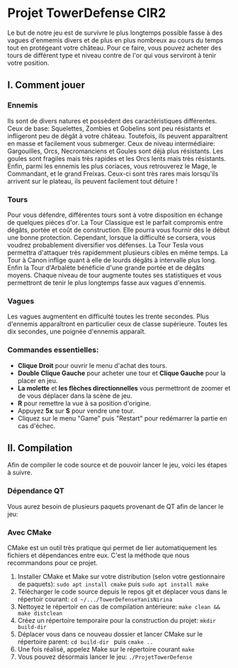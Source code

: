 # Projet TowerDefense CIR2
Le but de notre jeu est de survivre le plus longtemps possible fasse à des vagues d'enmemis divers et de plus en plus nombreux au cours du temps tout en protégeant votre château.
Pour ce faire, vous pouvez acheter des tours de différent type et niveau contre de l'or qui vous serviront à tenir votre position.

## I. Comment jouer
### Ennemis
Ils sont de divers natures et possèdent des caractéristiques différentes. Ceux de base: Squelettes, Zombies et Gobelins sont peu résistants et infligeront peu de dégât à votre château. Toutefois, ils peuvent apparaîtrent en masse et facilement vous submerger. Ceux de niveau intermédiaire: Gargouilles, Orcs, Necromanciens et Goules sont déjà plus résistants. Les goules sont fragiles mais très rapides et les Orcs lents mais très résistants. Enfin, parmi les ennemis les plus coriaces, vous retrouverez le Mage, le Commandant, et le grand Freixas. Ceux-ci sont très rares mais lorsqu'ils arrivent sur le plateau, ils peuvent facilement tout détuire !

### Tours
Pour vous défendre, différentes tours sont à votre disposition en échange de quelques pièces d'or. La Tour Classique est le parfait compromis entre dégâts, portée et coût de construction. Elle pourra vous fournir dès le début une bonne protection. Cependant, lorsque la difficulté se corsera, vous voudrez probablement diversifier vos défenses. La Tour Tesla vous permettra d'attaquer très rapidemment plusieurs cibles en même temps. La Tour à Canon inflige quant à elle de lourds dégâts à intervalle plus long. Enfin la Tour d'Arbalète bénéficie d'une grande portée et de dégâts moyens. Chaque niveau de tour augmente toutes ses statistiques et vous permettront de tenir le plus longtemps fasse aux vagues d'ennemis.

### Vagues
Les vagues augmentent en difficulté toutes les trente secondes. Plus d'ennemis apparaîtront en particulier ceux de classe supérieure. Toutes les dix secondes, une poignée d'ennemis apparaît.

### Commandes essentielles:
- __Clique Droit__ pour ouvrir le menu d'achat des tours.
- __Double Clique Gauche__ pour acheter une tour et __Clique Gauche__ pour la placer en jeu.
- __La molette__ et __les flèches directionnelles__ vous permettront de zoomer et de vous déplacer dans la scène de jeu.
- __R__ pour remettre la vue à sa position d'origine.
- Appuyez __5x__ sur __S__ pour vendre une tour.
- Cliquez sur le menu "Game" puis "Restart" pour redémarrer la partie en cas d'échec.

 ## II. Compilation
Afin de compiler le code source et de pouvoir lancer le jeu, voici les étapes à suivre.

### Dépendance QT
Vous aurez besoin de plusieurs paquets provenant de QT afin de lancer le jeu:

### Avec CMake
CMake est un outil très pratique qui permet de lier automatiquement les fichiers et dépendances entre eux. C'est la méthode que nous recommandons pour ce projet.
1. Installer CMake et Make sur votre distribution (selon votre gestionnaire de paquets):
```sudo apt install cmake``` puis
```sudo apt install make```
2. Télécharger le code source depuis le repos git et déplacer vous dans le répertoir courant:
```cd ~/.../TowerDefenseYanisNirina```
3. Nettoyez le répertoir en cas de compilation antérieure:
```make clean && make distclean```
4. Créez un répertoire temporaire pour la construction du projet:
```mkdir build-dir```
5. Déplacer vous dans ce nouveau dossier et lancer CMake sur le répertoire parent:
```cd build-dir ``` puis
```cmake ..```
6. Une fois réalisé, appelez Make sur le répertoire courant
```make```
7. Vous pouvez désormais lancer le jeu:
```./ProjetTowerDefense```




